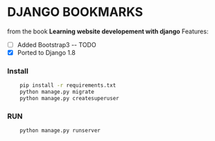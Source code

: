 # DJANGO BOOKMARKS
from the book **Learning website developement with django**
Features:
 - [ ] Added Bootstrap3 -- TODO
 - [x] Ported to Django 1.8

### Install
```bash
    pip install -r requirements.txt
    python manage.py migrate
    python manage.py createsuperuser
```

### RUN
```bash
    python manage.py runserver
```